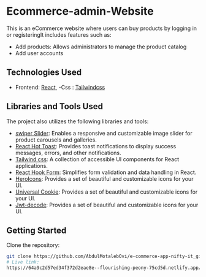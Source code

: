 # Ecommerce-admin-Website

This is an eCommerce website where users can buy products by logging in or registeringIt includes features such as:

- Add products: Allows administrators to manage the product catalog
- Add user accounts



## Technologies Used

- Frontend: [React](https://reactjs.org/),
-Css : [Tailwindcss](https://tailwindcss.com/)


## Libraries and Tools Used

The project also utilizes the following libraries and tools:

- [swiper Slider](https://swiperjs.com/get-started): Enables a responsive and customizable image slider for product carousels and galleries.
- [React Hot Toast](https://react-hot-toast.com/): Provides toast notifications to display success messages, errors, and other notifications.
- [Tailwind css](https://tailwindcss.com/): A collection of accessible UI components for React applications.
- [React Hook Form](https://react-hook-form.com/): Simplifies form validation and data handling in React.
- [HeroIcons](https://heroicons.com/): Provides a set of beautiful and customizable icons for your UI.
- [Universal Cookie](https://www.npmjs.com/package/universal-cookie): Provides a set of beautiful and customizable icons for your UI.
- [Jwt-decode](https://www.npmjs.com/package/jwt-decode): Provides a set of beautiful and customizable icons for your UI.


## Getting Started

 Clone the repository:

   ```bash
   git clone https://github.com/AbdulMotalebOvi/e-commerce-app-nifty-it_github.io
# Live link:
 https://64a9c2d57ed34f372d2eae8e--flourishing-peony-75cd5d.netlify.app/
